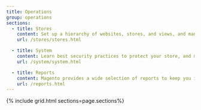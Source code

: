 ```yaml
---
title: Operations
group: operations
sections:
  - title: Stores
    content: Set up a hierarchy of websites, stores, and views, and manage the configuration. Set up the taxes, and currency rates for each store, and learn how attributes are used throughout the system.
    url: /stores/stores.html

  - title: System
    content: Learn best security practices to protect your store, and manage permissions. Learn how to import and export data, manage integrations and extensions, and take care of routine maintenance.
    url: /system/system.html

  - title: Reports
    content: Magento provides a wide selection of reports to keep you informed on your marketing efforts, sales products, and customer activity. The Reports menu provides easy access to current information about your sales, products, customers, and promotions.
    url: /reports.html
---
```


{% include grid.html sections=page.sections%}
